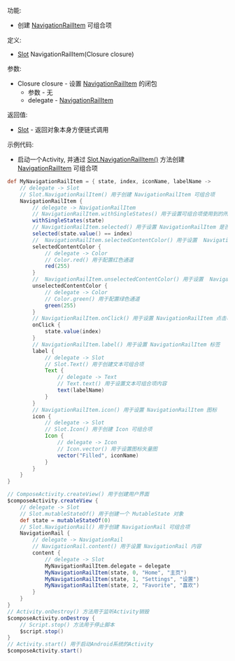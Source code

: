 功能:

+ 创建 [NavigationRailItem](/API/UI/Compose/Widget/NavigationRailItem/README.md) 可组合项

定义:

+ [Slot](/API/UI/Compose/Slot/Slot/README.md) NavigationRailItem(Closure closure)

参数:

+ Closure closure - 设置 [NavigationRailItem](/API/UI/Compose/Widget/NavigationRailItem/README.md) 的闭包
    + 参数 - 无
    + delegate - [NavigationRailItem](/API/UI/Compose/Widget/NavigationRailItem/README.md)

返回值:

+ [Slot](/API/UI/Compose/Slot/Slot/README.md) - 返回对象本身方便链式调用

示例代码:

+ 启动一个Activity, 并通过 [Slot.NavigationRailItem()](/API/UI/Compose/Slot/Slot/README.md?id=NavigationRailItem)
  方法创建 [NavigationRailItem](/API/UI/Compose/Widget/NavigationRailItem/README.md) 可组合项

```groovy
def MyNavigationRailItem = { state, index, iconName, labelName ->
    // delegate -> Slot
    // Slot.NavigationRailItem() 用于创建 NavigationRailItem 可组合项
    NavigationRailItem {
        // delegate -> NavigationRailItem
        // NavigationRailItem.withSingleStates() 用于设置可组合项使用到的所有 SingleState
        withSingleStates(state)
        // NavigationRailItem.selected() 用于设置 NavigationRailItem 是否被选中
        selected(state.value() == index)
        //  NavigationRailItem.selectedContentColor() 用于设置  NavigationRailItem 被选中时的颜色
        selectedContentColor {
            // delegate -> Color
            // Color.red() 用于配置红色通道
            red(255)
        }
        //  NavigationRailItem.unselectedContentColor() 用于设置  NavigationRailItem 未被选中时的颜色
        unselectedContentColor {
            // delegate -> Color
            // Color.green() 用于配置绿色通道
            green(255)
        }
        // NavigationRailItem.onClick() 用于设置 NavigationRailItem 点击事件
        onClick {
            state.value(index)
        }
        // NavigationRailItem.label() 用于设置 NavigationRailItem 标签
        label {
            // delegate -> Slot
            // Slot.Text() 用于创建文本可组合项
            Text {
                // delegate -> Text
                // Text.text() 用于设置文本可组合项内容
                text(labelName)
            }
        }
        // NavigationRailItem.icon() 用于设置 NavigationRailItem 图标
        icon {
            // delegate -> Slot
            // Slot.Icon() 用于创建 Icon 可组合项
            Icon {
                // delegate -> Icon
                // Icon.vector() 用于设置图标矢量图
                vector("Filled", iconName)
            }
        }
    }
}

// ComposeActivity.createView() 用于创建用户界面
$composeActivity.createView {
    // delegate -> Slot
    // Slot.mutableStateOf() 用于创建一个 MutableState 对象
    def state = mutableStateOf(0)
    // Slot.NavigationRail() 用于创建 NavigationRail 可组合项
    NavigationRail {
        // delegate -> NavigationRail
        // NavigationRail.content() 用于设置 NavigationRail 内容
        content {
            // delegate -> Slot
            MyNavigationRailItem.delegate = delegate
            MyNavigationRailItem(state, 0, "Home", "主页")
            MyNavigationRailItem(state, 1, "Settings", "设置")
            MyNavigationRailItem(state, 2, "Favorite", "喜欢")
        }
    }
}
// Activity.onDestroy() 方法用于监听Activity销毁
$composeActivity.onDestroy {
    // Script.stop() 方法用于停止脚本
    $script.stop()
}
// Activity.start() 用于启动Android系统的Activity
$composeActivity.start()
```